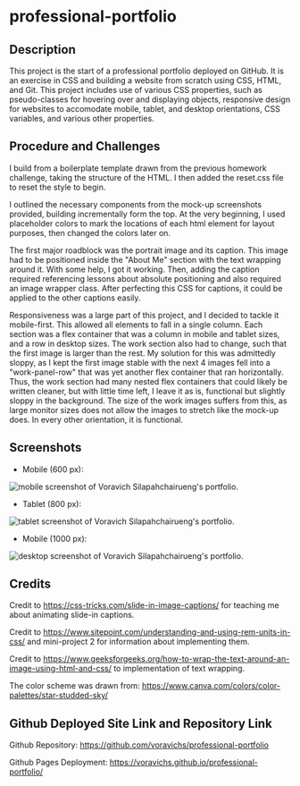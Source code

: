 # professional-portfolio

## Description

This project is the start of a professional portfolio deployed on GitHub. It is an exercise in CSS and building a website from scratch using CSS, HTML, and Git. This project includes use of various CSS properties, such as pseudo-classes for hovering over and displaying objects, responsive design for websites to accomodate mobile, tablet, and desktop orientations, CSS variables, and various other properties. 


## Procedure and Challenges

I build from a boilerplate template drawn from the previous homework challenge, taking the structure of the HTML. I then added the reset.css file to reset the style to begin.

I outlined the necessary components from the mock-up screenshots provided, building incrementally form the top. At the very beginning, I used placeholder colors to mark the locations of each html element for layout purposes, then changed the colors later on.

The first major roadblock was the portrait image and its caption. This image had to be positioned inside the "About Me" section with the text wrapping around it. With some help, I got it working. Then, adding the caption required referencing lessons about absolute positioning and also required an image wrapper class. After perfecting this CSS for captions, it could be applied to the other captions easily.

Responsiveness was a large part of this project, and I decided to tackle it mobile-first. This allowed all elements to fall in a single column. Each section was a flex container that was a column in mobile and tablet sizes, and a row in desktop sizes. The work section also had to change, such that the first image is larger than the rest. My solution for this was admittedly sloppy, as I kept the first image stable with the next 4 images fell into a "work-panel-row" that was yet another flex container that ran horizontally. Thus, the work section had many nested flex containers that could likely be written cleaner, but with little time left, I leave it as is, functional but slightly sloppy in the background. The size of the work images suffers from this, as large monitor sizes does not allow the images to stretch like the mock-up does. In every other orientation, it is functional.


## Screenshots

* Mobile (600 px): 

![mobile screenshot of Voravich Silapahchairueng's portfolio.](./assets/images/mobile.png)

* Tablet (800 px):

![tablet screenshot of Voravich Silapahchairueng's portfolio.](./assets/images/tablet.png)

* Mobile (1000 px):

![desktop screenshot of Voravich Silapahchairueng's portfolio.](./assets/images/desktop.png)

## Credits

Credit to https://css-tricks.com/slide-in-image-captions/ for teaching me about animating slide-in captions.

Credit to https://www.sitepoint.com/understanding-and-using-rem-units-in-css/ and mini-project 2 for information about implementing them.

Credit to https://www.geeksforgeeks.org/how-to-wrap-the-text-around-an-image-using-html-and-css/ to implementation of text wrapping.

The color scheme was drawn from: https://www.canva.com/colors/color-palettes/star-studded-sky/

## Github Deployed Site Link and Repository Link

Github Repository: https://github.com/voravichs/professional-portfolio

Github Pages Deployment: https://voravichs.github.io/professional-portfolio/